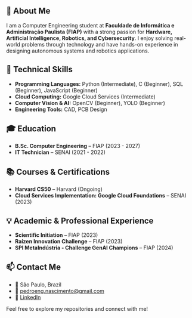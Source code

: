 <h2>🚀 About Me</h2>
<p>I am a Computer Engineering student at <strong>Faculdade de Informática e Administração Paulista (FIAP)</strong> with a strong passion for <strong>Hardware, Artificial Intelligence, Robotics, and Cybersecurity</strong>. I enjoy solving real-world problems through technology and have hands-on experience in designing autonomous systems and robotics applications.</p>

<h2>🎯 Technical Skills</h2>
<ul>
    <li><strong>Programming Languages:</strong> Python (Intermediate), C (Beginner), SQL (Beginner), JavaScript (Beginner)</li>
    <li><strong>Cloud Computing:</strong> Google Cloud Services (Intermediate)</li>
    <li><strong>Computer Vision & AI:</strong> OpenCV (Beginner), YOLO (Beginner)</li>
    <li><strong>Engineering Tools:</strong> CAD, PCB Design</li>
</ul>

<h2>🎓 Education</h2>
<ul>
    <li><strong>B.Sc. Computer Engineering</strong> – FIAP (2023 - 2027)</li>
    <li><strong>IT Technician</strong> – SENAI (2021 - 2022)</li>
</ul>

<h2>📚 Courses & Certifications</h2>
<ul>
    <li><strong>Harvard CS50</strong> – Harvard (Ongoing)</li>
    <li><strong>Cloud Services Implementation: Google Cloud Foundations</strong> – SENAI (2023)</li>
</ul>

<h2>💡 Academic & Professional Experience</h2>
<ul>
    <li><strong>Scientific Initiation</strong> – FIAP (2023)</li>
    <li><strong>Raízen Innovation Challenge</strong> – FIAP (2023)</li>
    <li><strong>SPI MetaIndústria - Challenge GenAI Champions</strong> – FIAP (2024)</li>
</ul>

<h2>📫 Contact Me</h2>
<ul>
    <li>📍 São Paulo, Brazil</li>
    <li>📧 <a href="mailto:pedroeng.nascimento@gmail.com">pedroeng.nascimento@gmail.com</a></li>
    <li>🔗 <a href="https://linkedin.com/in/pedrocnasc" target="_blank">LinkedIn</a></li>
</ul>

<p>Feel free to explore my repositories and connect with me!</p>
